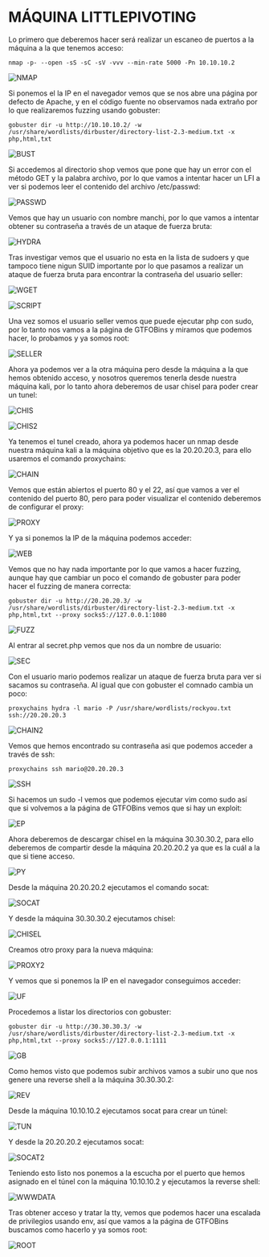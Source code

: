# MÁQUINA LITTLEPIVOTING

Lo primero que deberemos hacer será realizar un escaneo de puertos a la máquina a la que tenemos acceso:

```shell
nmap -p- --open -sS -sC -sV -vvv --min-rate 5000 -Pn 10.10.10.2
```

![NMAP](https://github.com/Isma-yo/photos/blob/main/LittlePivoting/foto.png)

Si ponemos el la IP en el navegador vemos que se nos abre una página por defecto de Apache, y en el código fuente no observamos nada extraño por lo que realizaremos fuzzing usando gobuster:

```shell
gobuster dir -u http://10.10.10.2/ -w /usr/share/wordlists/dirbuster/directory-list-2.3-medium.txt -x php,html,txt
```

![BUST](https://github.com/Isma-yo/photos/blob/main/LittlePivoting/foto2.png)

Si accedemos al directorio shop vemos que pone que hay un error con el método GET y la palabra archivo, por lo que vamos a intentar hacer un LFI a ver si podemos leer el contenido del archivo /etc/passwd:

![PASSWD](https://github.com/Isma-yo/photos/blob/main/LittlePivoting/foto3.png)

Vemos que hay un usuario con nombre manchi, por lo que vamos a intentar obtener su contraseña a través de un ataque de fuerza bruta:

![HYDRA](https://github.com/Isma-yo/photos/blob/main/LittlePivoting/foto4.png)

Tras investigar vemos que el usuario no esta en la lista de sudoers y que tampoco tiene nigun SUID importante por lo que pasamos a realizar un ataque de fuerza bruta para encontrar la contraseña del usuario seller:

![WGET](https://github.com/Isma-yo/photos/blob/main/LittlePivoting/foto5.png)

![SCRIPT](https://github.com/Isma-yo/photos/blob/main/LittlePivoting/foto6.png)

Una vez somos el usuario seller vemos que puede ejecutar php con sudo, por lo tanto nos vamos a la página de GTFOBins y miramos que podemos hacer, lo probamos y ya somos root:

![SELLER](https://github.com/Isma-yo/photos/blob/main/LittlePivoting/foto7.png)

Ahora ya podemos ver a la otra máquina pero desde la máquina a la que hemos obtenido acceso, y nosotros queremos tenerla desde nuestra máquina kali, por lo tanto ahora deberemos de usar chisel para poder crear un tunel:

![CHIS](https://github.com/Isma-yo/photos/blob/main/LittlePivoting/foto8.png)

![CHIS2](https://github.com/Isma-yo/photos/blob/main/LittlePivoting/foto9.png)

Ya tenemos el tunel creado, ahora ya podemos hacer un nmap desde nuestra máquina kali a la máquina objetivo que es la 20.20.20.3, para ello usaremos el comando proxychains:

![CHAIN](https://github.com/Isma-yo/photos/blob/main/LittlePivoting/foto10.png)

Vemos que están abiertos el puerto 80 y el 22, así que vamos a ver el contenido del puerto 80, pero para poder visualizar el contenido deberemos de configurar el proxy:

![PROXY](https://github.com/Isma-yo/photos/blob/main/LittlePivoting/foto11.png)

Y ya si ponemos la IP de la máquina podemos acceder:

![WEB](https://github.com/Isma-yo/photos/blob/main/LittlePivoting/foto12.png)

Vemos que no hay nada importante por lo que vamos a hacer fuzzing, aunque hay que cambiar un poco el comando de gobuster para poder hacer el fuzzing de manera correcta:

```shell
gobuster dir -u http://20.20.20.3/ -w /usr/share/wordlists/dirbuster/directory-list-2.3-medium.txt -x php,html,txt --proxy socks5://127.0.0.1:1080
```

![FUZZ](https://github.com/Isma-yo/photos/blob/main/LittlePivoting/foto13.png)

Al entrar al secret.php vemos que nos da un nombre de usuario:

![SEC](https://github.com/Isma-yo/photos/blob/main/LittlePivoting/foto14.png)

Con el usuario mario podemos realizar un ataque de fuerza bruta para ver si sacamos su contraseña. Al igual que con gobuster el comnado cambia un poco:

```shell
proxychains hydra -l mario -P /usr/share/wordlists/rockyou.txt ssh://20.20.20.3
```

![CHAIN2](https://github.com/Isma-yo/photos/blob/main/LittlePivoting/foto15.png)

Vemos que hemos encontrado su contraseña asi que podemos acceder a través de ssh:

```shell
proxychains ssh mario@20.20.20.3
```

![SSH](https://github.com/Isma-yo/photos/blob/main/LittlePivoting/foto16.png)

Si hacemos un sudo -l vemos que podemos ejecutar vim como sudo así que si volvemos a la página de GTFOBins vemos que si hay un exploit:

![EP](https://github.com/Isma-yo/photos/blob/main/LittlePivoting/foto17.png)

Ahora deberemos de descargar chisel en la máquina 30.30.30.2, para ello deberemos de compartir desde la máquina 20.20.20.2 ya que es la cuál a la que si tiene acceso.

![PY](https://github.com/Isma-yo/photos/blob/main/LittlePivoting/foto18.png)

Desde la máquina 20.20.20.2 ejecutamos el comando socat:

![SOCAT](https://github.com/Isma-yo/photos/blob/main/LittlePivoting/foto19.png)

Y desde la máquina 30.30.30.2 ejecutamos chisel:

![CHISEL](https://github.com/Isma-yo/photos/blob/main/LittlePivoting/foto20.png)

Creamos otro proxy para la nueva máquina:

![PROXY2](https://github.com/Isma-yo/photos/blob/main/LittlePivoting/foto21.png)

Y vemos que si ponemos la IP en el navegador conseguimos acceder:

![UF](https://github.com/Isma-yo/photos/blob/main/LittlePivoting/foto22.png)

Procedemos a listar los directorios con gobuster:

```shell
gobuster dir -u http://30.30.30.3/ -w /usr/share/wordlists/dirbuster/directory-list-2.3-medium.txt -x php,html,txt --proxy socks5://127.0.0.1:1111
```

![GB](https://github.com/Isma-yo/photos/blob/main/LittlePivoting/foto23.png)

Como hemos visto que podemos subir archivos vamos a subir uno que nos genere una reverse shell a la máquina 30.30.30.2:

![REV](https://github.com/Isma-yo/photos/blob/main/LittlePivoting/foto24.png)

Desde la máquina 10.10.10.2 ejecutamos socat para crear un túnel:

![TUN](https://github.com/Isma-yo/photos/blob/main/LittlePivoting/foto25.png)

Y desde la 20.20.20.2 ejecutamos socat:

![SOCAT2](https://github.com/Isma-yo/photos/blob/main/LittlePivoting/foto26.png)

Teniendo esto listo nos ponemos a la escucha por el puerto que hemos asignado en el túnel con la máquina 10.10.10.2 y ejecutamos la reverse shell:

![WWWDATA](https://github.com/Isma-yo/photos/blob/main/LittlePivoting/foto27.png)

Tras obtener acceso y tratar la tty, vemos que podemos hacer una escalada de privilegios usando env, así que vamos a la página de GTFOBins buscamos como hacerlo y ya somos root:

![ROOT](https://github.com/Isma-yo/photos/blob/main/LittlePivoting/foto28.png)




